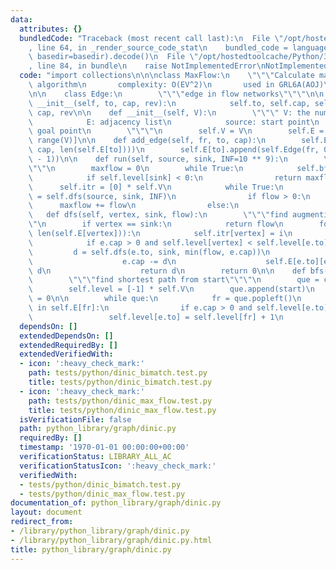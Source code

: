 ```yaml
---
data:
  attributes: {}
  bundledCode: "Traceback (most recent call last):\n  File \"/opt/hostedtoolcache/Python/3.8.5/x64/lib/python3.8/site-packages/onlinejudge_verify/documentation/build.py\"\
    , line 64, in _render_source_code_stat\n    bundled_code = language.bundle(stat.path,\
    \ basedir=basedir).decode()\n  File \"/opt/hostedtoolcache/Python/3.8.5/x64/lib/python3.8/site-packages/onlinejudge_verify/languages/python.py\"\
    , line 84, in bundle\n    raise NotImplementedError\nNotImplementedError\n"
  code: "import collections\n\n\nclass MaxFlow:\n    \"\"\"Calculate max flow by Dinic's\
    \ algorithm\n       complexity: O(EV^2)\n       used in GRL6A(AOJ)\n    \"\"\"\
    \n\n    class Edge:\n        \"\"\"edge in flow networks\"\"\"\n\n        def\
    \ __init__(self, to, cap, rev):\n            self.to, self.cap, self.rev = to,\
    \ cap, rev\n\n    def __init__(self, V):\n        \"\"\" V: the number of vertexes\n\
    \            E: adjacency list\n            source: start point\n            sink:\
    \ goal point\n        \"\"\"\n        self.V = V\n        self.E = [[] for _ in\
    \ range(V)]\n\n    def add_edge(self, fr, to, cap):\n        self.E[fr].append(self.Edge(to,\
    \ cap, len(self.E[to])))\n        self.E[to].append(self.Edge(fr, 0, len(self.E[fr])\
    \ - 1))\n\n    def run(self, source, sink, INF=10 ** 9):\n        \"\"\"find max-flow\"\
    \"\"\n        maxflow = 0\n        while True:\n            self.bfs(source)\n\
    \            if self.level[sink] < 0:\n                return maxflow\n      \
    \      self.itr = [0] * self.V\n            while True:\n                flow\
    \ = self.dfs(source, sink, INF)\n                if flow > 0:\n              \
    \      maxflow += flow\n                else:\n                    break\n\n \
    \   def dfs(self, vertex, sink, flow):\n        \"\"\"find augmenting path\"\"\
    \"\n        if vertex == sink:\n            return flow\n        for i in range(self.itr[vertex],\
    \ len(self.E[vertex])):\n            self.itr[vertex] = i\n            e = self.E[vertex][i]\n\
    \            if e.cap > 0 and self.level[vertex] < self.level[e.to]:\n       \
    \         d = self.dfs(e.to, sink, min(flow, e.cap))\n                if d > 0:\n\
    \                    e.cap -= d\n                    self.E[e.to][e.rev].cap +=\
    \ d\n                    return d\n        return 0\n\n    def bfs(self, start):\n\
    \        \"\"\"find shortest path from start\"\"\"\n        que = collections.deque()\n\
    \        self.level = [-1] * self.V\n        que.append(start)\n        self.level[start]\
    \ = 0\n\n        while que:\n            fr = que.popleft()\n            for e\
    \ in self.E[fr]:\n                if e.cap > 0 and self.level[e.to] < 0:\n   \
    \                 self.level[e.to] = self.level[fr] + 1\n                    que.append(e.to)\n"
  dependsOn: []
  extendedDependsOn: []
  extendedRequiredBy: []
  extendedVerifiedWith:
  - icon: ':heavy_check_mark:'
    path: tests/python/dinic_bimatch.test.py
    title: tests/python/dinic_bimatch.test.py
  - icon: ':heavy_check_mark:'
    path: tests/python/dinic_max_flow.test.py
    title: tests/python/dinic_max_flow.test.py
  isVerificationFile: false
  path: python_library/graph/dinic.py
  requiredBy: []
  timestamp: '1970-01-01 00:00:00+00:00'
  verificationStatus: LIBRARY_ALL_AC
  verificationStatusIcon: ':heavy_check_mark:'
  verifiedWith:
  - tests/python/dinic_bimatch.test.py
  - tests/python/dinic_max_flow.test.py
documentation_of: python_library/graph/dinic.py
layout: document
redirect_from:
- /library/python_library/graph/dinic.py
- /library/python_library/graph/dinic.py.html
title: python_library/graph/dinic.py
---
```

